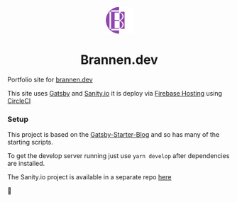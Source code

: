 <p align="center">
  <a href="https://brannen.dev">
    <img alt="Brannen.dev" src=".\assets\brannen-icon.png" width="60" />
  </a>
</p>
<h1 align="center">
 	Brannen.dev
</h1>

Portfolio site for [brannen.dev](https://brannen.dev)

This site uses [Gatsby](https://www.gatsbyjs.org/) and [Sanity.io](https://www.sanity.io/) it is deploy via [Firebase Hosting](https://firebase.google.com/) using [CircleCI](https://circleci.com/)

### Setup

This project is based on the [Gatsby-Starter-Blog](https://github.com/gatsbyjs/gatsby-starter-blog) and so has many of the starting scripts.

To get the develop server running just use `yarn develop` after dependencies are installed.

The Sanity.io project is available in a separate repo [here](https://github.com/cbrannen9a/brannen-dev-sanity)

🚀
